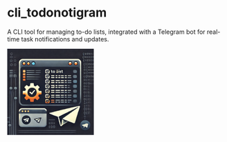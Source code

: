 # cli_todonotigram
A CLI tool for managing to-do lists,  integrated with a Telegram bot for real-time task notifications and updates.

<img src="https://github.com/noob6t5/cli_todonotigram/blob/main/icon/icon.png" width="200" height="200" />


